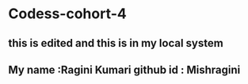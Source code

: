 # Codess-cohort-4


## this is edited and this is in my local system 

## My name :Ragini Kumari github id : Mishragini